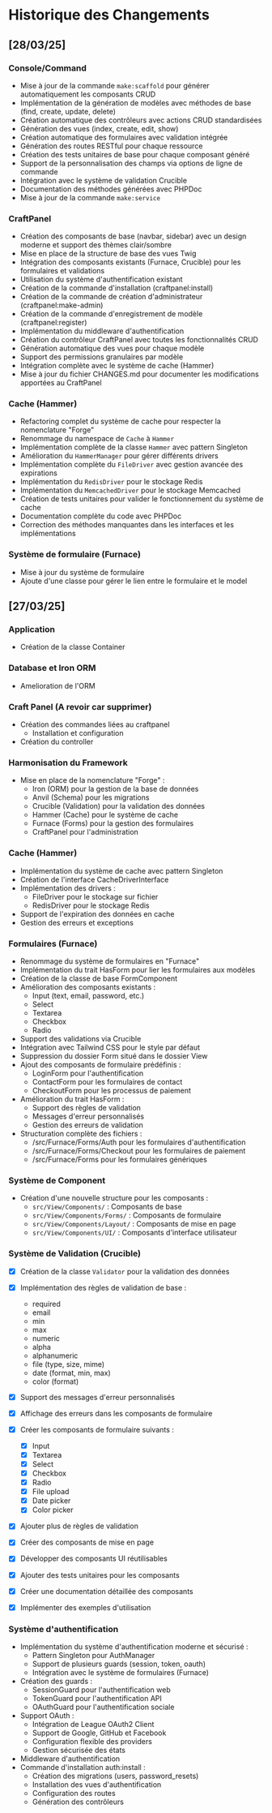 # Historique des Changements

## [28/03/25]

### Console/Command
- Mise à jour de la commande `make:scaffold` pour générer automatiquement les composants CRUD
- Implémentation de la génération de modèles avec méthodes de base (find, create, update, delete)
- Création automatique des contrôleurs avec actions CRUD standardisées
- Génération des vues (index, create, edit, show) 
- Création automatique des formulaires avec validation intégrée
- Génération des routes RESTful pour chaque ressource
- Création des tests unitaires de base pour chaque composant généré
- Support de la personnalisation des champs via options de ligne de commande
- Intégration avec le système de validation Crucible
- Documentation des méthodes générées avec PHPDoc
- Mise à jour de la commande `make:service`

### CraftPanel
- Création des composants de base (navbar, sidebar) avec un design moderne et support des thèmes clair/sombre
- Mise en place de la structure de base des vues Twig
- Intégration des composants existants (Furnace, Crucible) pour les formulaires et validations
- Utilisation du système d'authentification existant
- Création de la commande d'installation (craftpanel:install)
- Création de la commande de création d'administrateur (craftpanel:make-admin)
- Création de la commande d'enregistrement de modèle (craftpanel:register)
- Implémentation du middleware d'authentification
- Création du contrôleur CraftPanel avec toutes les fonctionnalités CRUD
- Génération automatique des vues pour chaque modèle
- Support des permissions granulaires par modèle
- Intégration complète avec le système de cache (Hammer)
- Mise à jour du fichier CHANGES.md pour documenter les modifications apportées au CraftPanel

### Cache (Hammer)
- Refactoring complet du système de cache pour respecter la nomenclature "Forge"
- Renommage du namespace de `Cache` à `Hammer`
- Implémentation complète de la classe `Hammer` avec pattern Singleton
- Amélioration du `HammerManager` pour gérer différents drivers
- Implémentation complète du `FileDriver` avec gestion avancée des expirations
- Implémentation du `RedisDriver` pour le stockage Redis
- Implémentation du `MemcachedDriver` pour le stockage Memcached
- Création de tests unitaires pour valider le fonctionnement du système de cache
- Documentation complète du code avec PHPDoc
- Correction des méthodes manquantes dans les interfaces et les implémentations

### Système de formulaire (Furnace)  
- Mise à jour du système de formulaire  
- Ajoute d'une classe pour gérer le lien entre le formulaire et le model  

## [27/03/25]

### Application
- Création de la classe Container

### Database et Iron ORM
- Amelioration de l'ORM

### Craft Panel (A revoir car supprimer)
- Création des commandes liées au craftpanel
  - Installation et configuration    
- Création du controller

### Harmonisation du Framework
- Mise en place de la nomenclature "Forge" :
  - Iron (ORM) pour la gestion de la base de données
  - Anvil (Schema) pour les migrations
  - Crucible (Validation) pour la validation des données
  - Hammer (Cache) pour le système de cache
  - Furnace (Forms) pour la gestion des formulaires
  - CraftPanel pour l'administration

### Cache (Hammer)
- Implémentation du système de cache avec pattern Singleton
- Création de l'interface CacheDriverInterface
- Implémentation des drivers :
  - FileDriver pour le stockage sur fichier
  - RedisDriver pour le stockage Redis
- Support de l'expiration des données en cache
- Gestion des erreurs et exceptions

### Formulaires (Furnace)
- Renommage du système de formulaires en "Furnace"
- Implémentation du trait HasForm pour lier les formulaires aux modèles
- Création de la classe de base FormComponent
- Amélioration des composants existants :
  - Input (text, email, password, etc.)
  - Select
  - Textarea
  - Checkbox
  - Radio
- Support des validations via Crucible
- Intégration avec Tailwind CSS pour le style par défaut
- Suppression du dossier Form situé dans le dossier View
- Ajout des composants de formulaire prédéfinis :
  - LoginForm pour l'authentification
  - ContactForm pour les formulaires de contact
  - CheckoutForm pour les processus de paiement
- Amélioration du trait HasForm :
  - Support des règles de validation
  - Messages d'erreur personnalisés
  - Gestion des erreurs de validation
- Structuration complète des fichiers :
  - /src/Furnace/Forms/Auth pour les formulaires d'authentification
  - /src/Furnace/Forms/Checkout pour les formulaires de paiement
  - /src/Furnace/Forms pour les formulaires génériques

### Système de Component
- Création d'une nouvelle structure pour les composants :
  - `src/View/Components/` : Composants de base
  - `src/View/Components/Forms/` : Composants de formulaire
  - `src/View/Components/Layout/` : Composants de mise en page
  - `src/View/Components/UI/` : Composants d'interface utilisateur

### Système de Validation (Crucible)
- [x] Création de la classe `Validator` pour la validation des données
- [x] Implémentation des règles de validation de base :
  - required
  - email
  - min
  - max
  - numeric
  - alpha
  - alphanumeric
  - file (type, size, mime)
  - date (format, min, max)
  - color (format)
- [x] Support des messages d'erreur personnalisés
- [x] Affichage des erreurs dans les composants de formulaire

- [x] Créer les composants de formulaire suivants :
  - [x] Input
  - [x] Textarea
  - [x] Select
  - [x] Checkbox
  - [x] Radio
  - [x] File upload
  - [x] Date picker
  - [x] Color picker
- [x] Ajouter plus de règles de validation
- [x] Créer des composants de mise en page
- [x] Développer des composants UI réutilisables
- [x] Ajouter des tests unitaires pour les composants
- [x] Créer une documentation détaillée des composants
- [x] Implémenter des exemples d'utilisation

### Système d'authentification
- Implémentation du système d'authentification moderne et sécurisé :
  - Pattern Singleton pour AuthManager
  - Support de plusieurs guards (session, token, oauth)
  - Intégration avec le système de formulaires (Furnace)
- Création des guards :
  - SessionGuard pour l'authentification web
  - TokenGuard pour l'authentification API
  - OAuthGuard pour l'authentification sociale
- Support OAuth :
  - Intégration de League OAuth2 Client
  - Support de Google, GitHub et Facebook
  - Configuration flexible des providers
  - Gestion sécurisée des états
- Middleware d'authentification
- Commande d'installation auth:install :
  - Création des migrations (users, password_resets)
  - Installation des vues d'authentification
  - Configuration des routes
  - Génération des contrôleurs
